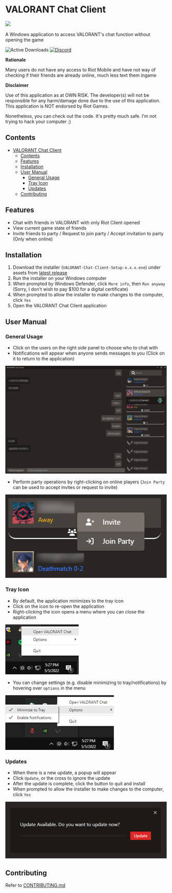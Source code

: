 # VALORANT Chat Client

![](https://github.com/jloh02/valorant-chat-client/actions/workflows/node.js.yml/badge.svg)

A Windows application to access VALORANT's chat function without opening the game

![Active Downloads](https://img.shields.io/github/downloads/jloh02/valorant-chat-client/latest/total?color=orange&label=Latest%20Downloads&sort=semver&style=plastic) [![Discord](https://img.shields.io/badge/discord-join-7389D8?style=flat&logo=discord)](https://discord.gg/2fUY2Y7Rhr)

**Rationale**

Many users do not have any access to Riot Mobile and have not way of checking if their friends are already online, much less text them ingame

**Disclaimer**

Use of this application as at OWN RISK. The developer(s) will not be responsible for any harm/damage done due to the use of this application. This application is NOT endorsed by Riot Games.

Nonetheless, you can check out the code. It's pretty much safe. I'm not trying to hack your computer ;)

## Contents
- [VALORANT Chat Client](#valorant-chat-client)
  - [Contents](#contents)
  - [Features](#features)
  - [Installation](#installation)
  - [User Manual](#user-manual)
    - [General Usage](#general-usage)
    - [Tray Icon](#tray-icon)
    - [Updates](#updates)
  - [Contributing](#contributing)

## Features
- Chat with friends in VALORANT with only Riot Client opened
- View current game state of friends
- Invite friends to party / Request to join party / Accept invitation to party (Only when online)

## Installation
1. Download the installer (`VALORANT-Chat-Client-Setup-x.x.x.exe`) under assets from [latest release](https://github.com/jloh02/valorant-chat-client/releases/latest/) 
2. Run the installer on your Windows computer
3. When prompted by Windows Defender, click `More info`, then `Run anyway` (Sorry, I don't wish to pay $100 for a digital certificate) 
4. When prompted to allow the installer to make changes to the computer, click `Yes`
5. Open the VALORANT Chat Client application

## User Manual
### General Usage
- Click on the users on the right side panel to choose who to chat with
- Notifications will appear when anyone sends messages to you (Click on it to return to the application)

![](docs/win-main-blurred.png)

- Perform party operations by right-clicking on online players (`Join Party` can be used to accept invites or request to invite)

![](docs/invite-ctxt-menu-blurred.png)

### Tray Icon
- By default, the application minimizes to the tray icon
- Click on the icon to re-open the application
- Right-clicking the icon opens a menu where you can close the application

![](docs/tray.png)

- You can change settings (e.g. disable minimizing to tray/notifications) by hovering over `options` in the menu 

![](docs/tray-options.png)

### Updates
- When there is a new update, a popup will appear
- Click `Update`, or the cross to ignore the update
- After the update is complete, click the button to quit and install
- When prompted to allow the installer to make changes to the computer, click `Yes`

![](docs/update.png)
 

## Contributing
Refer to [CONTRIBUTING.md](CONTRIBUTING.md)
